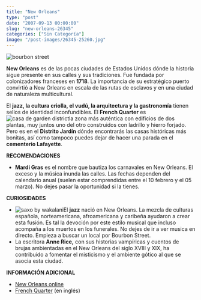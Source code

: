 ```yaml
---
title: "New Orleans"
type: "post"
date: "2007-09-13 00:00:00"
slug: "new-orleans-26345"
categories: ["Sin Categoría"]
image: "/post-images/26345-25260.jpg"
---
```


 ![bourbon street](/post-images/26345-25260.jpg "bourbon street")

 **New Orleans** es de las pocas ciudades de Estados Unidos dónde la historia sigue presente en sus calles y sus tradiciones. Fue fundada por colonizadores franceses en **1718**. La importancia de su estratégico puerto convirtió a New Orleans en escala de las rutas de esclavos y en una ciudad de naturaleza multicultural.

 El **jazz, la cultura criolla, el vudú, la arquitectura y la gastronomía** tienen sellos de identidad inconfundibles. El **French Quarter** es ![casa de garden district](/post-images/26345-25264.jpg "casa de garden district")la zona más auténtica con edificios de dos plantas, muy juntos uno del otro construidos con ladrillo y hierro forjado. Pero es en el **Distrito Jardín** dónde encontrarás las casas históricas más bonitas, así como tampoco puedes dejar de hacer una parada en el **cementerio Lafayette**.

 **RECOMENDACIONES**

- **Mardi Gras** es el nombre que bautiza los carnavales en New Orleans. El exceso y la música inunda las calles. Las fechas dependen del calendario anual (suelen estar comprendidas entre el 10 febrero y el 05 marzo). No dejes pasar la oportunidad si la tienes.

 **CURIOSIDADES**

- ![saxo by wakalani](/post-images/26345-25328.jpg "saxo by wakalani")El **jazz** nació en New Orleans. La mezcla de culturas española, norteamericana, afroamericana y caribeña ayudaron a crear esta fusión. Es tal la devoción por este estilo musical que incluso acompaña a los muertos en los funerales. No dejes de ir a ver musica en directo. Empieza a buscar un local por Bourbon Street.
- La escritora **Anne Rice,** con sus historias vampíricas y cuentos de brujas ambientadas en el New Orleans del siglo XVIII y XIX, ha contribuido a fomentar el misticismo y el ambiente gótico al que se asocia esta ciudad.

 **INFORMACIÓN ADICIONAL**

- [New Orleans online](http://www.neworleansonline.com/)
- [French Quarter](http://www.frenchquarter.com/) (en inglés)